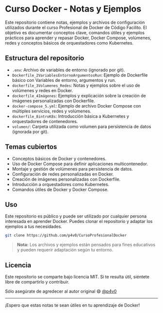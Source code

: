 # Curso Docker - Notas y Ejemplos

Este repositorio contiene notas, ejemplos y archivos de configuración utilizados durante el curso Profesional de Docker de Código Facilito. El objetivo es documentar conceptos clave, comandos útiles y ejemplos prácticos para aprender y repasar Docker, Docker Compose, volúmenes, redes y conceptos básicos de orquestadores como Kubernetes.

## Estructura del repositorio

- `.env`: Archivo de variables de entorno (ignorado por git).
- `Dockerfile_2VariablesEntornoArgumentosRun`: Ejemplo de Dockerfile básico con Variables de entorno, argumentos y run.
- `dockerfile_3Volumenes_Redes`: Notas y ejemplos sobre el uso de volúmenes y redes en Docker.
- `dockerfile_4Imágenes`: Ejemplos y explicación sobre la creación de imágenes personalizadas con Dockerfile.
- `docker-compose_5.yml`: Ejemplo de archivo Docker Compose con múltiples servicios, redes y volúmenes.
- `dockerfile_8introK8s`: Introducción básica a Kubernetes y orquestadores de contenedores.
- `volumen/`: Carpeta utilizada como volumen para persistencia de datos (ignorada por git).

## Temas cubiertos

- Conceptos básicos de Docker y contenedores.
- Uso de Docker Compose para definir aplicaciones multicontenedor.
- Montaje y gestión de volúmenes para persistencia de datos.
- Configuración de redes personalizadas en Docker.
- Creación de imágenes personalizadas con Dockerfile.
- Introducción a orquestadores como Kubernetes.
- Comandos útiles de Docker y Docker Compose.

## Uso

Este repositorio es público y puede ser utilizado por cualquier persona interesada en aprender Docker. Puedes clonar el repositorio y adaptar los ejemplos a tus necesidades.

```sh
git clone https://github.com/p4v0/CursoProfesionalDocker
```

> **Nota:** Los archivos y ejemplos están pensados para fines educativos y pueden requerir adaptación según tu entorno.

## Licencia

Este repositorio se comparte bajo licencia MIT. Si te resulta útil, siéntete libre de compartirlo y contribuir.

Sólo asegúrate de agredecer al autor original :smile: [@p4v0](https://github.com/p4v0)

---

¡Espero que estas notas te sean útiles en tu aprendizaje de Docker!
